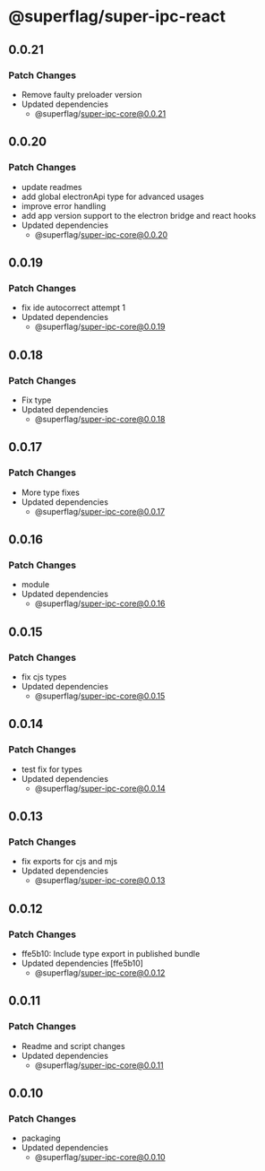 # @superflag/super-ipc-react

## 0.0.21

### Patch Changes

- Remove faulty preloader version
- Updated dependencies
  - @superflag/super-ipc-core@0.0.21

## 0.0.20

### Patch Changes

- update readmes
- add global electronApi type for advanced usages
- improve error handling
- add app version support to the electron bridge and react hooks
- Updated dependencies
  - @superflag/super-ipc-core@0.0.20

## 0.0.19

### Patch Changes

- fix ide autocorrect attempt 1
- Updated dependencies
  - @superflag/super-ipc-core@0.0.19

## 0.0.18

### Patch Changes

- Fix type
- Updated dependencies
  - @superflag/super-ipc-core@0.0.18

## 0.0.17

### Patch Changes

- More type fixes
- Updated dependencies
  - @superflag/super-ipc-core@0.0.17

## 0.0.16

### Patch Changes

- module
- Updated dependencies
  - @superflag/super-ipc-core@0.0.16

## 0.0.15

### Patch Changes

- fix cjs types
- Updated dependencies
  - @superflag/super-ipc-core@0.0.15

## 0.0.14

### Patch Changes

- test fix for types
- Updated dependencies
  - @superflag/super-ipc-core@0.0.14

## 0.0.13

### Patch Changes

- fix exports for cjs and mjs
- Updated dependencies
  - @superflag/super-ipc-core@0.0.13

## 0.0.12

### Patch Changes

- ffe5b10: Include type export in published bundle
- Updated dependencies [ffe5b10]
  - @superflag/super-ipc-core@0.0.12

## 0.0.11

### Patch Changes

- Readme and script changes
- Updated dependencies
  - @superflag/super-ipc-core@0.0.11

## 0.0.10

### Patch Changes

- packaging
- Updated dependencies
  - @superflag/super-ipc-core@0.0.10
